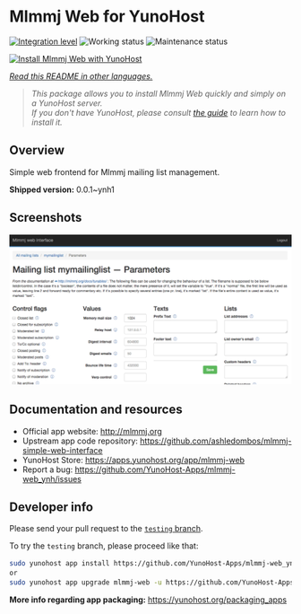 <!--
N.B.: This README was automatically generated by <https://github.com/YunoHost/apps/tree/master/tools/readme_generator>
It shall NOT be edited by hand.
-->

# Mlmmj Web for YunoHost

[![Integration level](https://dash.yunohost.org/integration/mlmmj-web.svg)](https://ci-apps.yunohost.org/ci/apps/mlmmj-web/) ![Working status](https://ci-apps.yunohost.org/ci/badges/mlmmj-web.status.svg) ![Maintenance status](https://ci-apps.yunohost.org/ci/badges/mlmmj-web.maintain.svg)

[![Install Mlmmj Web with YunoHost](https://install-app.yunohost.org/install-with-yunohost.svg)](https://install-app.yunohost.org/?app=mlmmj-web)

*[Read this README in other languages.](./ALL_README.md)*

> *This package allows you to install Mlmmj Web quickly and simply on a YunoHost server.*  
> *If you don't have YunoHost, please consult [the guide](https://yunohost.org/install) to learn how to install it.*

## Overview

Simple web frontend for Mlmmj mailing list management.


**Shipped version:** 0.0.1~ynh1

## Screenshots

![Screenshot of Mlmmj Web](./doc/screenshots/screenshot.png)

## Documentation and resources

- Official app website: <http://mlmmj.org>
- Upstream app code repository: <https://github.com/ashledombos/mlmmj-simple-web-interface>
- YunoHost Store: <https://apps.yunohost.org/app/mlmmj-web>
- Report a bug: <https://github.com/YunoHost-Apps/mlmmj-web_ynh/issues>

## Developer info

Please send your pull request to the [`testing` branch](https://github.com/YunoHost-Apps/mlmmj-web_ynh/tree/testing).

To try the `testing` branch, please proceed like that:

```bash
sudo yunohost app install https://github.com/YunoHost-Apps/mlmmj-web_ynh/tree/testing --debug
or
sudo yunohost app upgrade mlmmj-web -u https://github.com/YunoHost-Apps/mlmmj-web_ynh/tree/testing --debug
```

**More info regarding app packaging:** <https://yunohost.org/packaging_apps>
